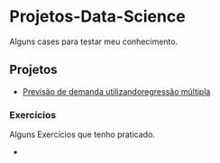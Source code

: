 # Projetos-Data-Science
Alguns cases para testar meu conhecimento.

## Projetos

* 	[Previsão de demanda utilizandoregressão múltipla](https://github.com/Luiz-Faro/Projetos-Data-Science/blob/main/Forecast_Consumo_de_Cerveja.ipynb)

### Exercícios

Alguns Exercícios que tenho praticado.

* 


